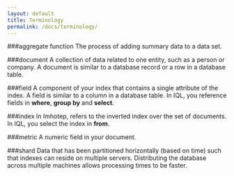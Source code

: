 ```yaml
---
layout: default
title: Terminology
permalink: /docs/terminology/
---
```


###aggregate function
The process of adding summary data to a data set. 

###document
A collection of data related to one entity, such as a person or company. A document is similar to a database record or a row in a database table.

###field
A component of your index that contains a single attribute of the index. A field is similar to a column in a database table. In IQL, you reference fields in **where**, **group by** and **select**.

###index
In Imhotep, refers to the inverted index over the set of documents. In IQL, you select the index in **from**.

###metric
A numeric field in your document. 

###shard
Data that has been partitioned horizontally (based on time) such that indexes can reside on multiple servers. Distributing the database across multiple machines allows processing times to be faster.
